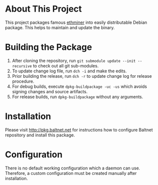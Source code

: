 # About This Project
This project packages famous [ethminer](https://github.com/ethereum-mining/ethminer) into easily distributable Debian package. This helps to maintain and update the binary.

# Building the Package
1. After cloning the repository, run `git submodule update --init --recursive` to check out all git sub-modules.
2. To update change log file, run `dch -i` and make the edits.
3. Prior building the release, run `dch -r` to update change log for release procedure.
4. For debug builds, execute `dpkg-buildpackage -uc -us` which avoids signing changes and source artifacts.
5. For release builds, run `dpkg-buildpackage` without any arguments.

# Installation
Please visit http://pkg.baltnet.net for instructions how to configure Baltnet repository and install this package.

# Configuration
There is no default working configuration which a daemon can use. Therefore, a custom configuration must be created manually after installation.
